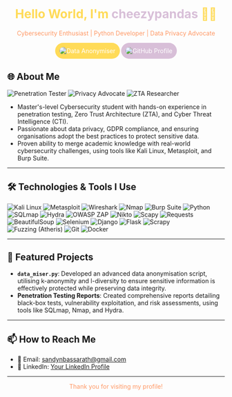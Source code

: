 <!-- Profile Header -->
<h1 align="center" style="color: #FFDB58;">Hello World, I'm <span style="color: #D8BFD8;">cheezypandas</span> 🐼🧀</h1>
<p align="center" style="color: #FF9966;">Cybersecurity Enthusiast | Python Developer | Data Privacy Advocate</p>

<!-- Cloud-Shaped Buttons -->
<p align="center">
  <a href="https://github.com/cheezypandas/data_anonymiser" style="text-decoration: none;">
    <img src="https://img.shields.io/badge/Project-Data_Anonymiser-FFDB58?style=for-the-badge&logo=python&logoColor=white" alt="Data Anonymiser" style="border-radius: 25px; padding: 10px; background-color: #FFDB58; color: white;">
  </a>
  <a href="https://github.com/cheezypandas" style="text-decoration: none;">
    <img src="https://img.shields.io/badge/GitHub-Profile-D8BFD8?style=for-the-badge&logo=github&logoColor=white" alt="GitHub Profile" style="border-radius: 25px; padding: 10px; background-color: #D8BFD8; color: white;">
  </a>
</p>

## 🌐 About Me

![Penetration Tester](https://img.shields.io/badge/⚔️_Penetration_Tester-lilac-D8BFD8?style=for-the-badge&logoColor=white&labelColor=6A5ACD)
![Privacy Advocate](https://img.shields.io/badge/🔐_Data_Privacy_Advocate-mustard-yellow-FFDB58?style=for-the-badge&logoColor=white&labelColor=9F8170)
![ZTA Researcher](https://img.shields.io/badge/🔎_ZTA_&_CTI_Researcher-dark_peach-FF9966?style=for-the-badge&logoColor=white&labelColor=9F6B53)

- Master's-level Cybersecurity student with hands-on experience in penetration testing, Zero Trust Architecture (ZTA), and Cyber Threat Intelligence (CTI).
- Passionate about data privacy, GDPR compliance, and ensuring organisations adopt the best practices to protect sensitive data.
- Proven ability to merge academic knowledge with real-world cybersecurity challenges, using tools like Kali Linux, Metasploit, and Burp Suite.

---

## 🛠️ Technologies & Tools I Use

![Kali Linux](https://img.shields.io/badge/Kali_Linux-Black?style=for-the-badge&logo=kali-linux&logoColor=white)
![Metasploit](https://img.shields.io/badge/Metasploit-DC4437?style=for-the-badge&logo=metasploit&logoColor=white)
![Wireshark](https://img.shields.io/badge/Wireshark-1679A1?style=for-the-badge&logo=wireshark&logoColor=white)
![Nmap](https://img.shields.io/badge/Nmap-0085D1?style=for-the-badge&logo=nmap&logoColor=white)
![Burp Suite](https://img.shields.io/badge/Burp_Suite-6600CC?style=for-the-badge&logo=burp-suite&logoColor=white)
![Python](https://img.shields.io/badge/Python-FFD43B?style=for-the-badge&logo=python&logoColor=blue)
![SQLmap](https://img.shields.io/badge/SQLmap-10D7B6?style=for-the-badge&logo=sql&logoColor=white)
![Hydra](https://img.shields.io/badge/THC_Hydra-005D74?style=for-the-badge&logo=hydra&logoColor=white)
![OWASP ZAP](https://img.shields.io/badge/OWASP_ZAP-7E1F29?style=for-the-badge&logo=zap&logoColor=white)
![Nikto](https://img.shields.io/badge/Nikto-3E8E41?style=for-the-badge&logo=nikto&logoColor=white)
![Scapy](https://img.shields.io/badge/Scapy-4F84C4?style=for-the-badge&logo=scapy&logoColor=white)
![Requests](https://img.shields.io/badge/Requests-FF4F00?style=for-the-badge&logo=requests&logoColor=white)
![BeautifulSoup](https://img.shields.io/badge/BeautifulSoup-9B4A4A?style=for-the-badge&logo=beautifulsoup&logoColor=white)
![Selenium](https://img.shields.io/badge/Selenium-43B02A?style=for-the-badge&logo=selenium&logoColor=white)
![Django](https://img.shields.io/badge/Django-092E20?style=for-the-badge&logo=django&logoColor=white)
![Flask](https://img.shields.io/badge/Flask-000000?style=for-the-badge&logo=flask&logoColor=white)
![Scrapy](https://img.shields.io/badge/Scrapy-00A3E0?style=for-the-badge&logo=scrapy&logoColor=white)
![Fuzzing (Atheris)](https://img.shields.io/badge/Fuzzing_Atheris-FFBF00?style=for-the-badge&logo=python&logoColor=white)
![Git](https://img.shields.io/badge/Git-F05032?style=for-the-badge&logo=git&logoColor=white)
![Docker](https://img.shields.io/badge/Docker-2496ED?style=for-the-badge&logo=docker&logoColor=white)

---

## 💼 Featured Projects

- **`data_miser.py`**: Developed an advanced data anonymisation script, utilising k-anonymity and l-diversity to ensure sensitive information is effectively protected while preserving data integrity.
- **Penetration Testing Reports**: Created comprehensive reports detailing black-box tests, vulnerability exploitation, and risk assessments, using tools like SQLmap, Nmap, and Hydra.

---

## 📫 How to Reach Me

- 📧 Email: [sandynbassarath@gmail.com](mailto:sandynbassarath@gmail.com)
- 💬 LinkedIn: [Your LinkedIn Profile](https://www.linkedin.com/in/sandyn-bassarath)

---

<!-- Footer -->
<p align="center" style="color: #FF9966;">Thank you for visiting my profile!</p>


